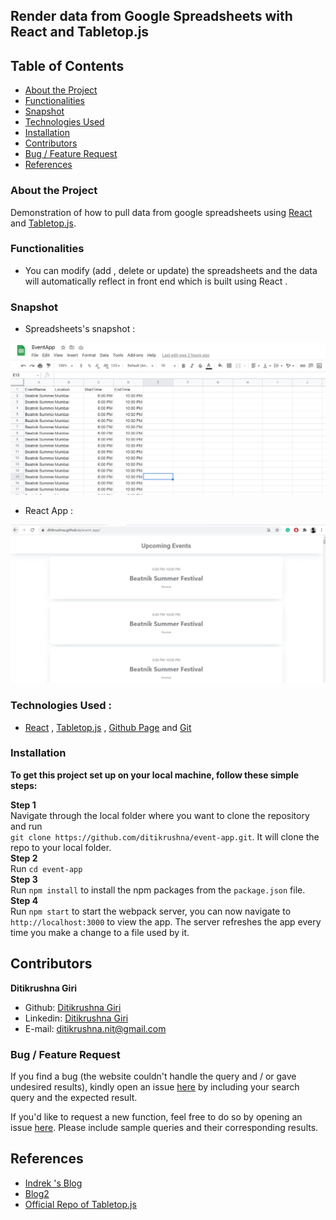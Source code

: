 ## Render data from Google Spreadsheets with React and Tabletop.js



## Table of Contents

- [About the Project](#about-the-project)
- [Functionalities](#functionalities)
- [Snapshot](#snapshot)
- [Technologies Used](#technologies-used)
- [Installation](#installation)
- [Contributors](#contributors)
- [Bug / Feature Request](#bug--feature-request)
- [References](#references)


### About the Project

Demonstration of how to pull data from google spreadsheets using [React](https://reactjs.org/) and [Tabletop.js](https://github.com/jsoma/tabletop).

### Functionalities 
- You can modify (add , delete or update) the spreadsheets and the data will automatically reflect in front end which is built using React . 

### Snapshot 
- Spreadsheets's snapshot : 
 <img target="_blank" src="https://github.com/ditikrushna/event-app/blob/master/spreadsheets.JPG">

- React App : 
 <img target="_blank" src="https://github.com/ditikrushna/event-app/blob/master/reactapp.JPG">

### Technologies Used : 

 - [React](https://reactjs.org/) , [Tabletop.js](https://github.com/jsoma/tabletop)  , [Github Page](https://pages.github.com/) and [Git](https://git-scm.com/) 


### Installation 

**To get this project set up on your local machine, follow these simple steps:**

**Step 1**<br>
Navigate through the local folder where you want to clone the repository and run<br>
`git clone https://github.com/ditikrushna/event-app.git`.
 It will clone the repo to your local folder.<br>
**Step 2**<br>
Run `cd event-app`<br>
**Step 3**<br>
Run `npm install` to install the npm packages from the `package.json` file.<br>
**Step 4**<br>
Run `npm start` to start the webpack server, you can now navigate to `http://localhost:3000` to view the app. The server refreshes the app every time you make a change to a file used by it.<br>

## Contributors

​**Ditikrushna Giri**

- Github: [Ditikrushna Giri](https://github.com/ditikrushna)
- Linkedin: [Ditikrushna Giri](https://www.linkedin.com/in/ditikrushna)
- E-mail: ditikrushna.nit@gmail.com

### Bug / Feature Request
If you find a bug (the website couldn't handle the query and / or gave undesired results), kindly open an issue [here](https://github.com/ditikrushna/event-app/issues) by including your search query and the expected result.

If you'd like to request a new function, feel free to do so by opening an issue [here](https://github.com/ditikrushna/event-app/issues/new). Please include sample queries and their corresponding results.


## References 
- [Indrek 's Blog](https://medium.com/vowel-magic/how-to-fetch-data-from-google-sheets-with-react-and-tabletop-js-ca0e9d2ab34b#:~:text=Step%20One%3A%20make%20a%20Google,click%20%E2%80%9CPublish%20to%20Web.%E2%80%9D&text=Step%20Two%3A%20Install%20the%20tabletop%20library.&text=Step%20Three%3A%20Write%20the%20React,explained%20React%20hooks%20in%20depth.)
- [Blog2](https://gist.github.com/jsvine/3295633)
- [Official Repo of Tabletop.js](https://www.npmjs.com/package/tabletop) 
